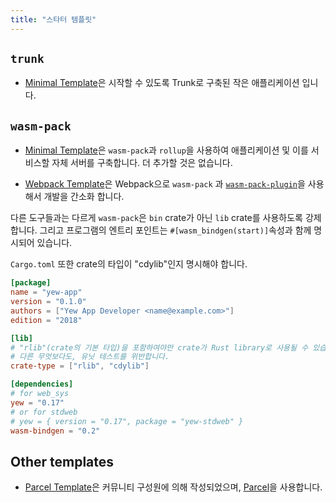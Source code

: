 ```yaml
---
title: "스타터 템플릿"
---
```


## `trunk`

- [Minimal Template](https://github.com/yewstack/yew-trunk-minimal-template)은 시작할 수 있도록 Trunk로 구축된 작은 애플리케이션 입니다.

## `wasm-pack`

- [Minimal Template](https://github.com/yewstack/yew-wasm-pack-minimal)은 `wasm-pack`과
  `rollup`을 사용하여 애플리케이션 및 이를 서비스할 자체 서버를 구축합니다. 더 추가할 것은 없습니다.

- [Webpack Template](https://github.com/yewstack/yew-wasm-pack-template)은 Webpack으로 `wasm-pack` 과
  [`wasm-pack-plugin`](https://github.com/wasm-tool/wasm-pack-plugin)을 사용해서 개발을 간소화 합니다.


다른 도구들과는 다르게 `wasm-pack`은 `bin` crate가 아닌 `lib` crate를 사용하도록 강제합니다.
그리고 프로그램의 엔트리 포인트는 `#[wasm_bindgen(start)]`속성과 함께 명시되어 있습니다.

`Cargo.toml` 또한 crate의 타입이 "cdylib"인지 명시해야 합니다.

```toml
[package]
name = "yew-app"
version = "0.1.0"
authors = ["Yew App Developer <name@example.com>"]
edition = "2018"

[lib]
# "rlib"(crate의 기본 타입)을 포함하여야만 crate가 Rust library로 사용될 수 있습니다.
# 다른 무엇보다도, 유닛 테스트를 위반합니다.
crate-type = ["rlib", "cdylib"]

[dependencies]
# for web_sys
yew = "0.17"
# or for stdweb
# yew = { version = "0.17", package = "yew-stdweb" }
wasm-bindgen = "0.2"
```

## Other templates

- [Parcel Template](https://github.com/spielrs/yew-parcel-template)은 커뮤니티 구성원에 의해 작성되었으며, 
  [Parcel](https://parceljs.org/)을 사용합니다.
